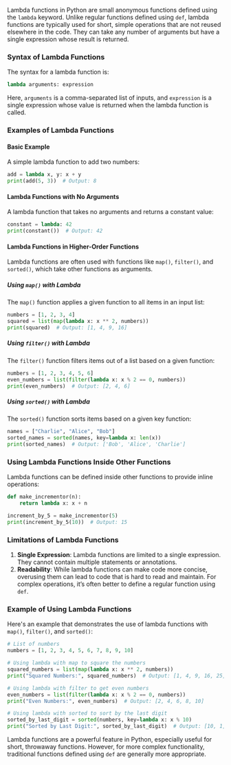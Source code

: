 Lambda functions in Python are small anonymous functions defined using the `lambda` keyword. Unlike regular functions defined using `def`, lambda functions are typically used for short, simple operations that are not reused elsewhere in the code. They can take any number of arguments but have a single expression whose result is returned.

### Syntax of Lambda Functions
The syntax for a lambda function is:
```python
lambda arguments: expression
```
Here, `arguments` is a comma-separated list of inputs, and `expression` is a single expression whose value is returned when the lambda function is called.

### Examples of Lambda Functions

#### Basic Example
A simple lambda function to add two numbers:
```python
add = lambda x, y: x + y
print(add(5, 3))  # Output: 8
```

#### Lambda Functions with No Arguments
A lambda function that takes no arguments and returns a constant value:
```python
constant = lambda: 42
print(constant())  # Output: 42
```

#### Lambda Functions in Higher-Order Functions
Lambda functions are often used with functions like `map()`, `filter()`, and `sorted()`, which take other functions as arguments.

##### Using `map()` with Lambda
The `map()` function applies a given function to all items in an input list:
```python
numbers = [1, 2, 3, 4]
squared = list(map(lambda x: x ** 2, numbers))
print(squared)  # Output: [1, 4, 9, 16]
```

##### Using `filter()` with Lambda
The `filter()` function filters items out of a list based on a given function:
```python
numbers = [1, 2, 3, 4, 5, 6]
even_numbers = list(filter(lambda x: x % 2 == 0, numbers))
print(even_numbers)  # Output: [2, 4, 6]
```

##### Using `sorted()` with Lambda
The `sorted()` function sorts items based on a given key function:
```python
names = ["Charlie", "Alice", "Bob"]
sorted_names = sorted(names, key=lambda x: len(x))
print(sorted_names)  # Output: ['Bob', 'Alice', 'Charlie']
```

### Using Lambda Functions Inside Other Functions
Lambda functions can be defined inside other functions to provide inline operations:
```python
def make_incrementor(n):
    return lambda x: x + n

increment_by_5 = make_incrementor(5)
print(increment_by_5(10))  # Output: 15
```

### Limitations of Lambda Functions
1. **Single Expression**: Lambda functions are limited to a single expression. They cannot contain multiple statements or annotations.
2. **Readability**: While lambda functions can make code more concise, overusing them can lead to code that is hard to read and maintain. For complex operations, it’s often better to define a regular function using `def`.

### Example of Using Lambda Functions
Here's an example that demonstrates the use of lambda functions with `map()`, `filter()`, and `sorted()`:
```python
# List of numbers
numbers = [1, 2, 3, 4, 5, 6, 7, 8, 9, 10]

# Using lambda with map to square the numbers
squared_numbers = list(map(lambda x: x ** 2, numbers))
print("Squared Numbers:", squared_numbers)  # Output: [1, 4, 9, 16, 25, 36, 49, 64, 81, 100]

# Using lambda with filter to get even numbers
even_numbers = list(filter(lambda x: x % 2 == 0, numbers))
print("Even Numbers:", even_numbers)  # Output: [2, 4, 6, 8, 10]

# Using lambda with sorted to sort by the last digit
sorted_by_last_digit = sorted(numbers, key=lambda x: x % 10)
print("Sorted by Last Digit:", sorted_by_last_digit)  # Output: [10, 1, 2, 3, 4, 5, 6, 7, 8, 9]
```

Lambda functions are a powerful feature in Python, especially useful for short, throwaway functions. However, for more complex functionality, traditional functions defined using `def` are generally more appropriate.
